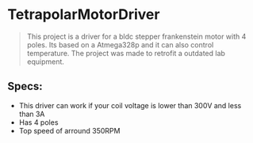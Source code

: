 # TetrapolarMotorDriver
> This project is a driver for a bldc stepper frankenstein motor with 4 poles. Its based on a Atmega328p and it can also control temperature.
> The project was made to retrofit a outdated lab equipment.

## Specs:
- This driver can work if your coil voltage is lower than 300V and less than 3A
- Has 4 poles
- Top speed of arround 350RPM
